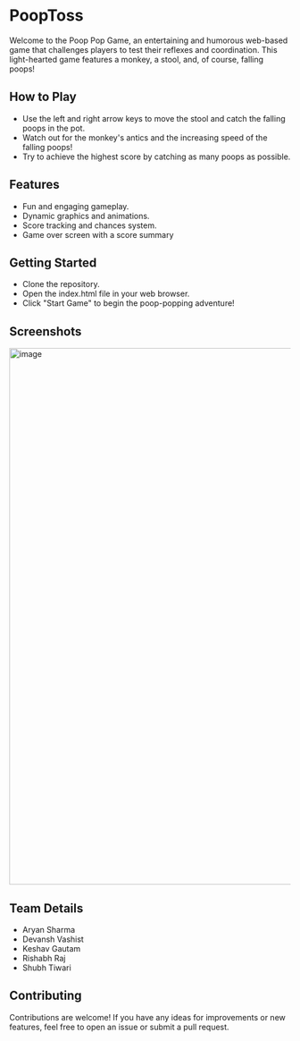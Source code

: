 # PoopToss
Welcome to the Poop Pop Game, an entertaining and humorous web-based game that challenges players to test their reflexes and coordination. This light-hearted game features a monkey, a stool, and, of course, falling poops!

## How to Play
- Use the left and right arrow keys to move the stool and catch the falling poops in the pot.
- Watch out for the monkey's antics and the increasing speed of the falling poops!
- Try to achieve the highest score by catching as many poops as possible.

## Features
- Fun and engaging gameplay.
- Dynamic graphics and animations.
- Score tracking and chances system.
- Game over screen with a score summary

## Getting Started
- Clone the repository.
- Open the index.html file in your web browser.
- Click "Start Game" to begin the poop-popping adventure!

## Screenshots
<img width="960" alt="image" src="https://github.com/TopG-GGJ2024/PoopToss/assets/141726047/37884f45-4bc5-4edd-8355-ae828aa5ef7a">

## Team Details
- Aryan Sharma
- Devansh Vashist
- Keshav Gautam
- Rishabh Raj
- Shubh Tiwari

## Contributing
Contributions are welcome! If you have any ideas for improvements or new features, feel free to open an issue or submit a pull request.
